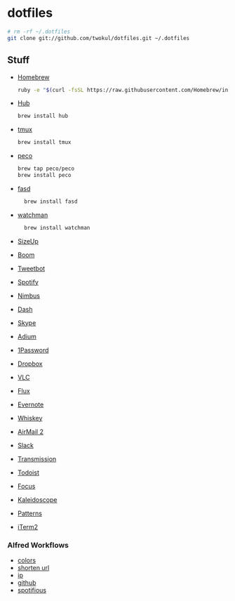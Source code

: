 # dotfiles

```sh
# rm -rf ~/.dotfiles
git clone git://github.com/twokul/dotfiles.git ~/.dotfiles
```

## Stuff

+ [Homebrew](http://brew.sh/)

  ```sh
  ruby -e "$(curl -fsSL https://raw.githubusercontent.com/Homebrew/install/master/install)"
  ```

+ [Hub](https://github.com/github/hub)

  ```sh
  brew install hub
  ```
+ [tmux](http://tmux.sourceforge.net/)

  ```sh
  brew install tmux
  ```
+ [peco](https://github.com/peco/peco)
 
  ```sh
  brew tap peco/peco
  brew install peco
  ```
+ [fasd](https://github.com/clvv/fasd)

  ```sh
    brew install fasd
  ```
+ [watchman](https://facebook.github.io/watchman/)

  ```sh
    brew install watchman
  ```
+ [SizeUp](http://www.irradiatedsoftware.com/sizeup/)
+ [Boom](http://www.globaldelight.com/boom/)
+ [Tweetbot](http://tapbots.com/software/tweetbot/mac/)
+ [Spotify](https://www.spotify.com/us/)
+ [Nimbus](https://github.com/jnordberg/irccloudapp)
+ [Dash](http://kapeli.com/dash)
+ [Skype](http://www.skype.com/en/download-skype/skype-for-computer/)
+ [Adium](https://adium.im/)
+ [1Password](https://agilebits.com/onepassword)
+ [Dropbox](https://www.dropbox.com/downloading?src=index)
+ [VLC](http://www.videolan.org/vlc/index.html)
+ [Flux](https://justgetflux.com/)
+ [Evernote](https://evernote.com/download/)
+ [Whiskey](http://usewhiskey.com/latest)
+ [AirMail 2](http://airmailapp.com/)
+ [Slack](https://slack.com/)
+ [Transmission](https://www.transmissionbt.com/download/)
+ [Todoist](https://en.todoist.com/mac)
+ [Focus]()
+ [Kaleidoscope](http://www.kaleidoscopeapp.com/)
+ [Patterns]()
+ [iTerm2]()

### Alfred Workflows

+ [colors](https://github.com/TylerEich/Alfred-Extras/blob/master/Workflows/Colors.alfredworkflow)
+ [shorten url](https://github.com/hzlzh/Alfred-Workflows/tree/master/Shorten-URL)
+ [ip](http://zno.io/RcAi)
+ [github](http://gh01.de/alfred/github/github.alfredworkflow)
+ [spotifious](https://github.com/citelao/Spotify-for-Alfred/archive/master.zip)
